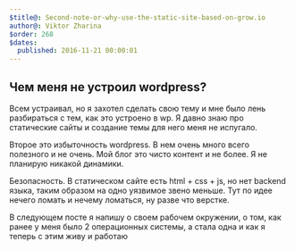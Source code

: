 ```yaml
---
$title@: Second-note-or-why-use-the-static-site-based-on-grow.io
author@: Viktor Zharina
$order: 268
$dates:
  published: 2016-11-21 00:00:01
---
```


## Чем меня не устроил wordpress?
Всем устраивал, но я захотел сделать свою тему и мне было лень разбираться с тем, как это устроено в wp. Я давно знаю про статические сайты и создание темы для него  меня не испугало.

Второе это избыточность wordpress. В нем очень много всего полезного и не очень. Мой блог это чисто контент и не более. Я не планирую никакой динамики.

Безопасность. В статическом сайте есть html + css + js, но нет backend языка, таким образом на одно уязвимое звено меньше. Тут по идее нечего ломать и нечему ломаться, ну разве что верстке.

В следующем посте я напишу о своем рабочем окружении, о том, как ранее у меня было 2 операционных системы, а стала одна и как я теперь с этим живу и работаю
